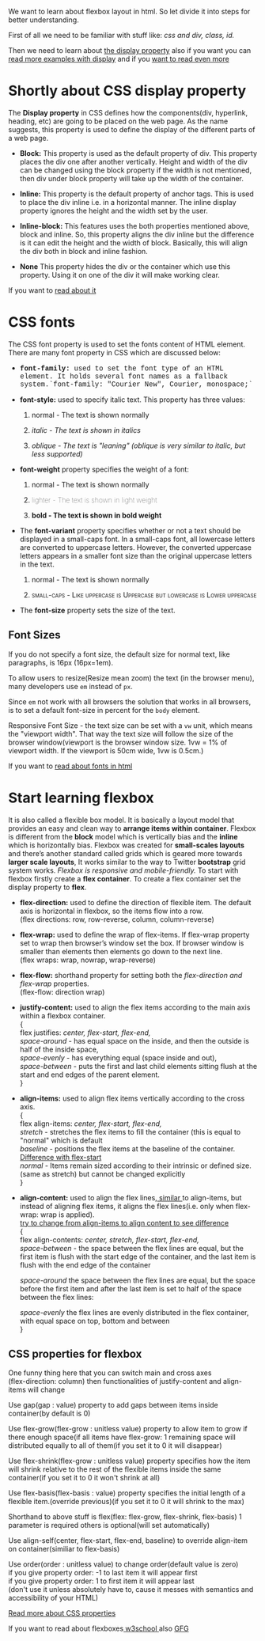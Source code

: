 <p>We want to learn about flexbox layout in html.
So let divide it into steps for better understanding.</p>
<p>First of all we need to be familiar with stuff like: <i>css and div, class, id.</i></p>
<p>Then we need to learn about <a href="https://www.w3schools.com/css/css_display_visibility.asp">the display property</a> also if you want you can <a href="https://www.w3schools.com/cssref/pr_class_display.php">read more examples with display</a> and if you <a href="https://www.geeksforgeeks.org/introduction-to-css-flexbox/">want to read even more</a></p>

# Shortly about CSS display property
<p>
The <b>Display property</b> in CSS defines how the components(div, hyperlink, heading, etc) are going to be placed on the web page. As the name suggests, this property is used to define the display of the different parts of a web page.</p>
<ul> 
       <li><p><b>Block:</b> This property is used as the default property of div. This property places the div one after another vertically. Height and width of the div can be changed using the block property if the width is not mentioned, then div under block property will take up the width of the container.</p></li>
       <li><p><b>Inline:</b> This property is the default property of anchor tags. This is used to place the div inline i.e. in a horizontal manner. The inline display property ignores the height and the width set by the user.</p></li>
       <li><p><b>Inline-block:</b> This features uses the both properties mentioned above, block and inline. So, this property aligns the div inline but the difference is it can edit the height and the width of block. Basically, this will align the div both in block and inline fashion.</p></li>
       <li><p><b>None</b> This property hides the div or the container which use this property. Using it on one of the div it will make working clear.</p></li>
</ul>

If you want to [read about it](https://www.w3schools.com/cssref/pr_class_display.php)

# CSS fonts
<p>The CSS font property is used to set the fonts content of HTML element. There are many font property in CSS which are discussed below:</p>
<ul>
 <li><p style='font-family: "Courier New", Courier, monospace'><b>font-family:</b> used to set the font type of an HTML element. It holds several font names as a fallback system.`font-family: "Courier New", Courier, monospace;`</p></li>
 <li><p><b>font-style:</b>  used to specify italic text.
This property has three values:
</p></li>
<ol> 
	<li><p style="font-style: normal">normal - The text is shown normally</p></li>
	<li><p style="font-style: italic">italic - The text is shown in italics</p></li>
	<li><p style="font-style: oblique">oblique - The text is "leaning" (oblique is very similar to italic, but less supported)</p></li>
</ol>
 <li><p><b>font-weight</b> property specifies the weight of a font:</p></li>
 <ol> 
	<li><p style="font-weight: normal">normal - The text is shown normally</p></li>
	<li><p style="font-weight: lighter">lighter - The text is shown in light weight</p></li>
	<li><p style="font-weight: bold">bold - The text is shown in bold weight</p></li>
</ol>
 <li><p>The <b>font-variant</b> property specifies whether or not a text should be displayed in a small-caps font. In a small-caps font, all lowercase letters are converted to uppercase letters. However, the converted uppercase letters appears in a smaller font size than the original uppercase letters in the text.</p></li>
 <ol> 
	<li><p style="font-variant: normal">normal - The text is shown normally</p></li>
	<li><p style="font-variant: small-caps">small-caps - Like uppercase is Uppercase but lowercase is Lower uppercase</p></li>
</ol>
 <li><p>The <b>font-size</b> property sets the size of the text.</p></li>
</ul>
<h2>Font Sizes</h2>
	<p>If you do not specify a font size, the default size for normal text, like paragraphs, is 16px (16px=1em). </p>
	<p>To allow users to resize(Resize mean zoom) the text (in the browser menu), many developers use <code>em</code> instead of <code>px</code>. </p>
	<p>Since <code>em</code> not work with all browsers the solution that works in all browsers, is to set a default font-size in percent for the <code>body</code> element. </p>
	<p>Responsive Font Size - the text size can be set with a <code>vw</code> unit, which means the "viewport width". That way the text size will follow the size of the browser window(viewport is the browser window size. 1vw = 1% of viewport width. If the viewport is 50cm wide, 1vw is 0.5cm.)</p>

If you want to [read about fonts in html](https://www.w3schools.com/css/css_font.asp)

# Start learning flexbox
<p>It is also called a flexible box model. It is basically a layout model that provides an easy and clean way to <b>arrange items within container</b>. Flexbox is different from the <b>block</b> model which is vertically bias and the <b>inline</b> which is horizontally bias. Flexbox was created for <b>small-scales layouts</b> and there’s another standard called grids which is geared more towards <b>larger scale layouts</b>, It works similar to the way to Twitter <b>bootstrap</b> grid system works. <i>Flexbox is responsive and mobile-friendly.</i> To start with flexbox firstly create a <b>flex container</b>. To create a flex container set the display property to <b>flex</b>.</p>

<ul> 
<li><p><b>flex-direction:</b> used to define the direction of flexible item. The default axis is horizontal in flexbox, so the items flow into a row.<br>(flex directions: row, row-reverse, column, column-reverse)</p></li>

<li><p><b>flex-wrap:</b> used to define the wrap of flex-items. If flex-wrap property set to wrap then browser’s window set the box. If browser window is smaller than elements then elements go down to the next line.<br>(flex wraps: wrap, nowrap, wrap-reverse)</p></li>

<li><p><b>flex-flow:</b> shorthand property for setting both the <i>flex-direction and flex-wrap</i> properties.<br>
(flex-flow: direction wrap)</p></li>

<li><p><b>justify-content:</b> used to align the flex items according to the main axis within a flexbox container.<br>
{<br>
flex justifies: <i>center, flex-start, flex-end,</i> <br>
<i>space-around</i> - has equal space on the inside, and then the outside is half of the inside space, <br>
<i>space-evenly</i> - has everything equal (space inside and out), <br>
<i>space-between</i> - puts the first and last child elements sitting flush at the start and end edges of the parent element.<br>
}</p></li>

<li><p><b>align-items:</b> used to align flex items vertically according to the cross axis.<br>
{<br>
flex align-items: <i>center, flex-start, flex-end,</i><br>
<i>stretch</i> - stretches the flex items to fill the container (this is equal to "normal" which is default<br>
<i>baseline</i> - positions the flex items at the baseline of the container. <a href="https://stackoverflow.com/questions/34606879/whats-the-difference-between-flex-start-and-baseline">Difference with flex-start</a><br>
<i>normal</i> - Items remain sized according to their intrinsic or defined size.(same as stretch) but cannot be changed explicitly
<br>}</p></li>
<li><p><b>align-content:</b> used to align the flex lines,<a href="https://stackoverflow.com/questions/27539262/whats-the-difference-between-align-content-and-align-items"> similar </a>to align-items, but instead of aligning flex items, it aligns the flex lines(i.e. only when flex-wrap: wrap is applied).<br><a href="https://www.w3schools.com/css/tryit.asp?filename=trycss3_flexbox_align-content_center">try to change from align-items to align content to see difference</a><br>
{<br>
flex align-contents: <i>center, stretch, flex-start, flex-end,</i><br>
<i>space-between</i> - the space between the flex lines are equal, but the first item is flush with the start edge of the container, and the last item is flush with the end edge of the container<br>

<i>space-around</i> the space between the flex lines are equal, but the space before the first item and after the last item is set to half of the space between the flex lines:<br>

<i>space-evenly</i> the flex lines are evenly distributed in the flex container, with equal space on top, bottom and between
<br>}</p></li>
</ul>
<h2>CSS properties for flexbox</h2>
	<p>One funny thing here that you can switch main and cross axes<br>(flex-direction: column) then functionalities of justify-content and align-items will change</p>
	<p>Use gap(gap : value) property to add gaps between items inside container(by default is 0)</p>
	<p>Use flex-grow(flex-grow : unitless value) property to allow item to grow if there enough space(if all items have flex-grow: 1 remaining space will distributed equally to all of them(if you set it to 0 it will disappear)</p>
	<p>Use flex-shrink(flex-grow : unitless value) property specifies how the item will shrink relative to the rest of the flexible items inside the same container(if you set it to 0 it won't shrink at all)</p>
	<p>Use flex-basis(flex-basis : value) property specifies the initial length of a flexible item.(override previous)(if you set it to 0 it will shrink to the max)</p>
	<p> Shorthand to above stuff is flex(flex: flex-grow, flex-shrink, flex-basis) 1 parameter is required others is optional(will set automatically)</p>
	<p>Use align-self(center, flex-start, flex-end, baseline) to override align-item on container(similiar to flex-basis)</p>
	<p>Use order(order : unitless value) to change order(default value is zero)<br>
	if you give property order: -1 to last item it will appear first<br>
	if you give property order: 1 to first item it will appear last<br>
	(don't use it unless absolutely have to, cause it messes with semantics and accessibility of your HTML)
	</p>
	<p><a href="https://www.geeksforgeeks.org/css-flex-property/">Read more about CSS properties</a></p>
<p>If you want to read about flexboxes<a href="https://www.w3schools.com/css/css3_flexbox_container.asp"> w3school </a>also <a href="https://www.geeksforgeeks.org/introduction-to-css-flexbox/">GFG</a></p>


